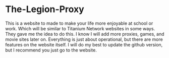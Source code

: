 # The-Legion-Proxy
   This is a website to made to make your life more enjoyable at school or work. Which will be similar to Titanium Network websites in some ways. They gave me the idea to do this. I know I will add more proxies, games, and movie sites later on. Everything is just about operational, but there are more features on the website itself. I will do my best to update the github version, but I recommend you just go to the website.
